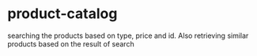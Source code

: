 # product-catalog
searching the products based on type, price and id. Also retrieving similar products based on the result of search
